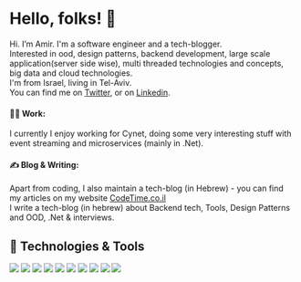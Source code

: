 # Hello, folks! 👋 <br>


Hi. I’m Amir. I'm a software engineer and a tech-blogger.<br>
Interested in ood, design patterns, backend development, large scale application(server side wise), multi threaded technologies and concepts, big data and cloud technologies.<br>
I'm from Israel, living in Tel-Aviv.<br>
You can find me on [Twitter](https://twitter.com/Amir2man), or on [Linkedin](https://www.linkedin.com/in/amirsht/).<br>

#### :office_worker:	Work:
I currently I enjoy working for Cynet, doing some very interesting stuff with event streaming and microservices (mainly in .Net).<br>

#### :writing_hand: Blog & Writing:
Apart from coding, I also maintain a tech-blog (in Hebrew) - you can find my articles on my website [CodeTime.co.il](https://www.codetime.co.il)<br>
I write a tech-blog (in hebrew) about Backend tech, Tools, Design Patterns and OOD, .Net & interviews.  

## 🔧 Technologies & Tools
![](https://img.shields.io/badge/OS-Linux-informational?style=flat&logo=linux&logoColor=white&color=2bbc8a)
![](https://img.shields.io/badge/Editor-Rider-informational?style=flat&logo=Rider&logoColor=white&color=2bbc8a)
![](https://img.shields.io/badge/Editor-VSCode-informational?style=flat&logo=visualstudiocode&logoColor=white&color=2bbc8a)
![](https://img.shields.io/badge/Code-CSharp-informational?style=flat&logo=CSHARP&logoColor=white&color=2bbc8a)
![](https://img.shields.io/badge/Code-Python-informational?style=flat&logo=python&logoColor=white&color=2bbc8a)
![](https://img.shields.io/badge/Tools-Azure-informational?style=flat&logo=microsoft-Azure&logoColor=white&color=2bbc8a)
![](https://img.shields.io/badge/Tools-MySQL-informational?style=flat&logo=mysql&logoColor=white&color=2bbc8a)
![](https://img.shields.io/badge/Tools-Docker-informational?style=flat&logo=docker&logoColor=white&color=2bbc8a)
![](https://img.shields.io/badge/Tools-Kubernetes-informational?style=flat&logo=kubernetes&logoColor=white&color=2bbc8a)
![](https://img.shields.io/badge/Cloud-kibana-informational?style=flat&logo=kibana&logoColor=white&color=2bbc8a)


<!--
## &#x1f4c8; GitHub Stats

<a href="https://github.com/amirsht/amirsht">
  <img align="center" src="https://github-readme-stats.vercel.app/api/top-langs/?username=amirsht&hide=java,html,tex&title_color=ffffff&text_color=c9cacc&icon_color=2bbc8a&bg_color=1d1f21&langs_count=3" />
</a>
<a href="https://github.com/amirshtamirsht/amirsht">
  <img align="center" src="https://github-readme-stats.vercel.app/api?username=amirsht&show_icons=true&line_height=27&count_private=true&title_color=ffffff&text_color=c9cacc&icon_color=2bbc8a&bg_color=1d1f21" alt="Amir's GitHub Stats" />
</a>

<!--
**amirsht/amirsht** is a ✨ _special_ ✨ repository because its `README.md` (this file) appears on your GitHub profile.

Here are some ideas to get you started:

- 🔭 I’m currently working on ...
- 🌱 I’m currently learning ...
- 👯 I’m looking to collaborate on ...
- 🤔 I’m looking for help with ...
- 💬 Ask me about ...
- 📫 How to reach me: ...
- 😄 Pronouns: ...
- ⚡ Fun fact: ...
-->
